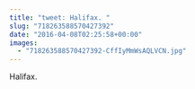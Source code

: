 ```yaml
---
title: "tweet: Halifax. "
slug: "718263588570427392"
date: "2016-04-08T02:25:58+00:00"
images:
  - "718263588570427392-CffIyMmWsAQLVCN.jpg"
---
```

Halifax. 